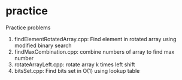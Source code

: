 # practice
Practice problems

1. findElementRotatedArray.cpp: Find element in rotated array using modified binary search
2. findMaxCombination.cpp: combine numbers of array to find max number
3. rotateArrayLeft.cpp: rotate array k times left shift
4. bitsSet.cpp: Find bits set in O(1) using lookup table

